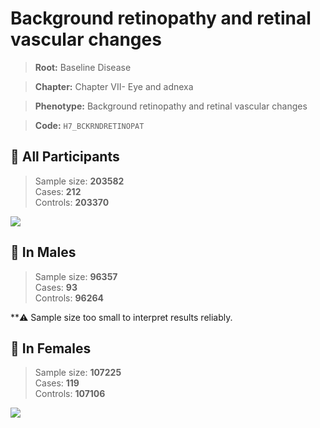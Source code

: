 # Background retinopathy and retinal vascular changes

> **Root:** Baseline Disease  

> **Chapter:** Chapter VII- Eye and adnexa  

> **Phenotype:** Background retinopathy and retinal vascular changes  

> **Code:** `H7_BCKRNDRETINOPAT`

## 🧪 All Participants  
> Sample size: **203582**  
> Cases: **212**  
> Controls: **203370**
<img src="/Disease/Figures/ALL/Incidence/H7_BCKRNDRETINOPAT.png"/>
<CsvTable src="/public/Disease/Data/ALL/Incidence/COX_H7_BCKRNDRETINOPAT.csv" label="🔍 View full results" />

## 👨 In Males  
> Sample size: **96357**  
> Cases: **93**  
> Controls: **96264**

**⚠️ Sample size too small to interpret results reliably.


## 👩 In Females  
> Sample size: **107225**  
> Cases: **119**  
> Controls: **107106**
<img src="/Disease/Figures/Female/Incidence/H7_BCKRNDRETINOPAT.png"/>
<CsvTable src="/public/Disease/Data/Female/Incidence/COX_H7_BCKRNDRETINOPAT.csv" label="🔍 View full results" />
